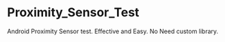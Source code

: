 # Proximity_Sensor_Test
Android Proximity Sensor test. Effective and Easy. No Need custom library. 
